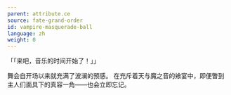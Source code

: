 ```yaml
---
parent: attribute.ce
source: fate-grand-order
id: vampire-masquerade-ball
language: zh
weight: 0
---
```


「「来吧，音乐的时间开始了！」」

舞会自开场以来就充满了波澜的预感。
在充斥着天与魔之音的飨宴中，即便瞥到主人们面具下的真容一角——也会立即忘记。
